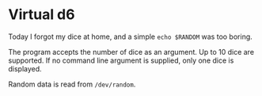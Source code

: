 Virtual d6
==========

Today I forgot my dice at home, and a simple `echo $RANDOM` was too boring.

The program accepts the number of dice as an argument. Up to 10 dice are
supported. If no command line argument is supplied, only one dice is
displayed.

Random data is read from `/dev/random`.

